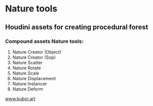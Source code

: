 # Nature tools
## Houdini assets for creating procedural forest

### Compound assets Nature tools:
1. Nature Creator (Object)
2. Nature Creator (Sop)
3. Nature Scatter
4. Nature Rotate
5. Nature Scale
6. Nature Displacement
7. Nature Instancer
8. Nature Deform

www.kubor.art
